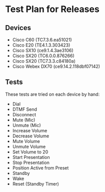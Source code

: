 # Test Plan for Releases

## Devices
* Cisco C60 (TC7.3.6.ea51021)
* Cisco E20 (TE4.1.3.303423)
* Cisco SX10 (ce9.1.4.3ae3106)
* Cisco SX20 (TC6.0.0.876266)
* Cisco SX20 (TC7.3.3.c84180a)
* Cisco Webex DX70 (ce9.14.2.118dbf07142)

## Tests
These tests are tried on each device by hand:
* Dial
* DTMF Send
* Disconnect
* Mute (Mic)
* Unmute (Mic)
* Increase Volume
* Decrease Volume
* Mute Volume
* Unmute Volume
* Set Volume to 20
* Start Presentation
* Stop Presentation
* Position Active from Preset
* Standby
* Wake
* Reset (Standby Timer)
